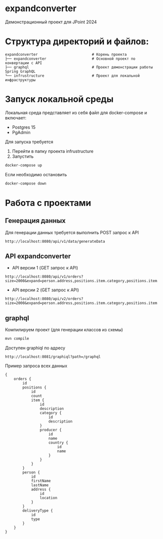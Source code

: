 # expandconverter
Демонстрационный проект для JPoint 2024

# Структура директорий и файлов:
    expandconverter                         # Корень проекта
    ├── expandconverter                     # Основной проект по конвертации с API
    ├── graphql                             # Проект демонстрации работы Spring GraphQL
    └── infrustructure                      # Проект для локальной инфраструктуры

# Запуск локальной среды
Локальная среда представляет из себя файл для docker-compose и включает:
* Postgres 15
* PgAdmin

Для запуска требуется
1. Перейти в папку проекта infrustructure
2. Запустить
```cmd
docker-compose up
```
Если необходимо остановить
```cmd
docker-compose down
```

# Работа с проектами
## Генерация данных
Для генерации данных требуется выполнить POST запрос к API
```
http://localhost:8080/api/v1/data/generateData
```

## API expandconverter
* API версии 1 (GET запрос к API)
```
http://localhost:8080/api/v1/orders?size=2000&expand=person.address,positions.item.category,positions.item.producer.country,deliveryType
```
* API версии 2 (GET запрос к API)
```
http://localhost:8080/api/v2/orders?size=2000&expand=person.address,positions.item.category,positions.item.producer.country,deliveryType
```

## graphql
Компилируем проект (для генерации классов из схемы)
```cmd
mvn compile
```
Доступен graphiql по адресу
```
http://localhost:8081/graphiql?path=/graphql
```
Пример запроса всех данных
```
{
    orders {
        id
        positions {
            id
            count
            item {
                id
                description
                category {
                    id
                    description
                }
                producer {
                    id
                    name
                    country {
                        id
                        name
                    }
                }
            }
        }
        person {
            id
            firstName
            lastName
            address {
                id
                location
            }
        }
        deliveryType {
            id
            type
        }
    }
}
```